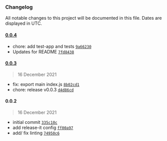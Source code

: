 ### Changelog

All notable changes to this project will be documented in this file. Dates are displayed in UTC.

#### [0.0.4](https://github.com/chrismllr/ember-use-sound/compare/0.0.3...0.0.4)

- chore: add test-app and tests [`9a66230`](https://github.com/chrismllr/ember-use-sound/commit/9a662305acbfa269ff7b259af051527794b5baf4)
- Updates for README [`7fd8438`](https://github.com/chrismllr/ember-use-sound/commit/7fd84388dc7a0cadb36375d10b77b04842769890)

#### [0.0.3](https://github.com/chrismllr/ember-use-sound/compare/0.0.2...0.0.3)

> 16 December 2021

- fix: export main index.js [`8b02cd1`](https://github.com/chrismllr/ember-use-sound/commit/8b02cd16dbde9d97806ccb6c2eef2b741d626ae4)
- chore: release v0.0.3 [`d4d86cd`](https://github.com/chrismllr/ember-use-sound/commit/d4d86cdf7350ec1506bbb11cd056c4880d92943b)

#### 0.0.2

> 16 December 2021

- initial commit [`335c10c`](https://github.com/chrismllr/ember-use-sound/commit/335c10c0bb7033ae93fb93c25c3adbd664e4fed3)
- add release-it config [`ff00a97`](https://github.com/chrismllr/ember-use-sound/commit/ff00a97627725b893e115b11e22758371628d6bf)
- add/ fix linting [`74950c6`](https://github.com/chrismllr/ember-use-sound/commit/74950c60ecd7b2751186de0accbf15dc055a5f01)
